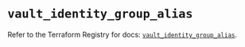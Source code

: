 # `vault_identity_group_alias`

Refer to the Terraform Registry for docs: [`vault_identity_group_alias`](https://registry.terraform.io/providers/hashicorp/vault/5.2.1/docs/resources/identity_group_alias).
